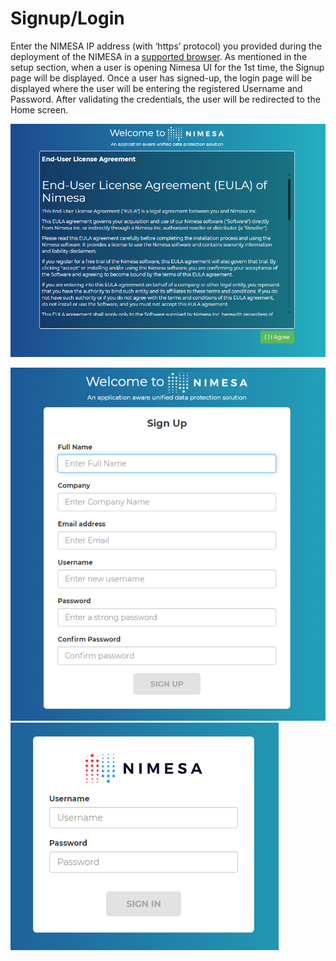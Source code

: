 # Signup/Login
Enter the NIMESA IP address (with ‘https’ protocol) you provided during the deployment of the NIMESA  in a [supported browser](https://docs.google.com/document/d/1130T92jUepAERcuokErJtPqOdiufkVlhnArA8_yPoW8/edit#heading=h.iy5on6421ng4). 
As mentioned in the setup section, when a user is opening Nimesa UI for the 1st time, the Signup page will be displayed. Once a user has signed-up, the login page will be displayed where the user will be entering the registered Username and Password.
After validating the credentials, the user will be redirected to the Home screen.

![Markdown Logo](EulaScreen.png)

![Markdown Logo](signupscreen.png)
![Markdown Logo](loginscreen.png)

